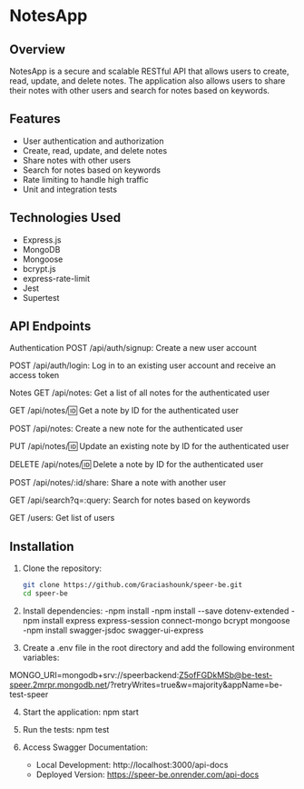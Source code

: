 # NotesApp

## Overview

NotesApp is a secure and scalable RESTful API that allows users to create, read, update, and delete notes. The application also allows users to share their notes with other users and search for notes based on keywords.

## Features

- User authentication and authorization
- Create, read, update, and delete notes
- Share notes with other users
- Search for notes based on keywords
- Rate limiting to handle high traffic
- Unit and integration tests

## Technologies Used

- Express.js
- MongoDB
- Mongoose
- bcrypt.js
- express-rate-limit
- Jest
- Supertest


## API Endpoints

Authentication
POST /api/auth/signup: Create a new user account

POST /api/auth/login: Log in to an existing user account and receive an access token

Notes
GET /api/notes: Get a list of all notes for the authenticated user

GET /api/notes/:id: Get a note by ID for the authenticated user

POST /api/notes: Create a new note for the authenticated user

PUT /api/notes/:id: Update an existing note by ID for the authenticated user

DELETE /api/notes/:id: Delete a note by ID for the authenticated user

POST /api/notes/:id/share: Share a note with another user

GET /api/search?q=:query: Search for notes based on keywords

GET /users: Get list of users

## Installation

1. Clone the repository:
   ```bash
   git clone https://github.com/Graciashounk/speer-be.git
   cd speer-be

2. Install dependencies: 
-npm install
-npm install --save dotenv-extended 
-npm install express express-session connect-mongo bcrypt mongoose
-npm install swagger-jsdoc swagger-ui-express


3. Create a .env file in the root directory and add the following environment variables:

MONGO_URI=mongodb+srv://speerbackend:Z5ofFGDkMSb@be-test-speer.2mrpr.mongodb.net/?retryWrites=true&w=majority&appName=be-test-speer


4. Start the application: npm start

5. Run the tests: npm test

6. Access Swagger Documentation:
   - Local Development: http://localhost:3000/api-docs
   - Deployed Version: https://speer-be.onrender.com/api-docs

